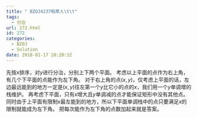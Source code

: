 ```yaml
---
title: " BZOJ4237稻草人\t\t"
tags:
  - 分治
url: 272.html
id: 272
categories:
  - BZOJ
  - Solution
date: 2018-01-17 20:20:32
---
```


先按$x$排序，对$y$进行分治，分别上下两个平面。 考虑以上平面的点作为右上角，有几个下平面的点能作为左下角。 对于右上角的点$(x,y)$，仅考虑上平面的话，左边最远能到的地方一定是$(x,y)$往左第一个$y$比它小的点的$x$，我们用一个$y$单调增的栈维护。 再考虑下平面，只有$x$增大且$y$单调减的点才能保证矩形中没有其他点。同时由于上平面有限制$x$最左能到的地方，所以下平面单调栈中的点只要满足$x$的限制就能成为左下角。 把每次能作为左下角的点数加起来就是答案。